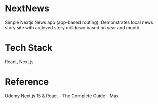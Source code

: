 # NextNews
Simple Nextjs News app (app-based routing). 
Demonstrates local news story site with archived story drilldown based on year and month.

# Tech Stack
React, Next.js 

# Reference
Udemy Next.js 15 & React - The Complete Guide - Max
